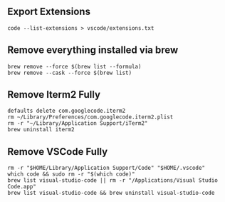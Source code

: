 ## Export Extensions
`code --list-extensions > vscode/extensions.txt`

## Remove everything installed via brew
```shell
brew remove --force $(brew list --formula)
brew remove --cask --force $(brew list)
```

## Remove Iterm2 Fully
```shell
defaults delete com.googlecode.iterm2
rm ~/Library/Preferences/com.googlecode.iterm2.plist
rm -r "~/Library/Application Support/iTerm2"
brew uninstall iterm2
```

## Remove VSCode Fully
```shell
rm -r "$HOME/Library/Application Support/Code" "$HOME/.vscode"
which code && sudo rm -r "$(which code)"
brew list visual-studio-code || rm -r "/Applications/Visual Studio Code.app"
brew list visual-studio-code && brew uninstall visual-studio-code
```
